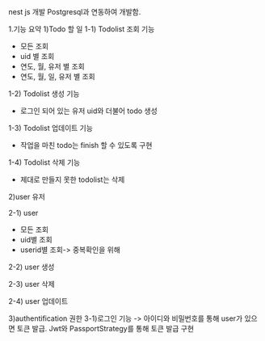 nest js 개발
Postgresql과 연동하여 개발함.


1.기능 요약
1)Todo 할 일
1-1) Todolist 조회 기능
- 모든 조회
- uid 별 조회
- 연도, 월, 유저 별 조회
- 연도, 월, 일, 유저 별 조회

1-2) Todolist 생성 기능
- 로그인 되어 있는 유저 uid와 더불어 todo 생성

1-3) Todolist 업데이트 기능
- 작업을 마친 todo는 finish 할 수 있도록 구현

1-4) Todolist 삭제 기능
- 제대로 만들지 못한 todolist는 삭제

2)user 유저

2-1) user
- 모든 조회
- uid별 조회
- userid별 조회-> 중복확인을 위해

2-2) user 생성 

2-3) user 삭제

2-4) user 업데이트

3)authentification 권한
3-1)로그인 기능 -> 아이디와 비밀번호를 통해 user가 있으면 토큰 발급.
Jwt와 PassportStrategy를 통해 토큰 발급 구현
